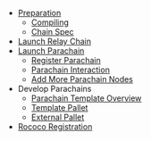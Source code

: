 <!-- docs/_sidebar.md -->

- [Preparation](/)
  - [Compiling](en/1-prep/1-compiling)
  - [Chain Spec](en/1-prep/2-chain-spec)
- [Launch Relay Chain](en/2-relay-chain/1-launch)
- [Launch Parachain](en/3-parachains/1-launch)
  - [Register Parachain](en/3-parachains/2-register)
  - [Parachain Interaction](en/3-parachains/3-interact)
  - [Add More Parachain Nodes](en/3-parachains/4-more-nodes)
- Develop Parachains
  - [Parachain Template Overview](en/5-develop/1-template-overview)
  - [Template Pallet](en/5-develop/2-template-pallet)
  - [External Pallet](en/5-develop/3-external-pallet)
- [Rococo Registration](en/6-register/1-register)